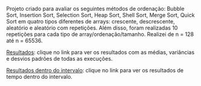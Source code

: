 Projeto criado para avaliar os seguintes métodos de ordenação: Bubble Sort, Insertion Sort, Selection Sort, Heap Sort, Shell Sort, Merge Sort, Quick Sort em quatro tipos diferentes de arrays: crescente, descrescente, aleatório e aleatório com repetições. 
Além disso, foram realizadas 10 repetições para cada tipo de array/ordenação/tamanho. Realizei de n = 128 até n = 65536.

[Resultados](results.md): clique no link para ver os resultados com as médias, variâncias e desvios padrões de todas as execuções.

[Resultados dentro do intervalo](results-within-interval.md): clique no link para ver os resultados de tempo dentro do intervalo.
